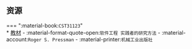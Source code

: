 ## 资源  
=== ":material-book:`CST31123`"  
    * [教材](http://api.cqu-openlib.cn/file?key=i90qH29s2e9a) - :material-format-quote-open:`软件工程 实践者的研究方法` - :material-account:`Roger S. Pressman` - :material-printer:`机械工业出版社`  